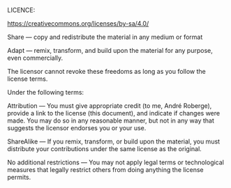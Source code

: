 LICENCE:

https://creativecommons.org/licenses/by-sa/4.0/

Share — copy and redistribute the material in any medium or format

Adapt — remix, transform, and build upon the material for any purpose, even commercially.

The licensor cannot revoke these freedoms as long as you follow the license terms.

Under the following terms:

Attribution — You must give appropriate credit (to me, André Roberge),
provide a link to the license (this document),
and indicate if changes were made.
You may do so in any reasonable manner,
but not in any way that suggests the licensor endorses you or your use.

ShareAlike — If you remix, transform, or build upon the material, you must distribute your contributions under the same license as the original.

No additional restrictions —
You may not apply legal terms or technological measures that
legally restrict others from doing anything the license permits.
